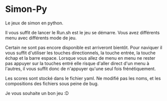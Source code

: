 # Simon-Py
Le jeux de simon en python.

Il vous suffit de lancer le Run.sh est le jeu se démarre.
Vous avez différents menu avec différents mode de jeu.

Certain ne sont pas encore disponible est arriveront bientôt.
Pour naviquer il vous suffit d'utiliser les touches directionnels, la touche entrée, la touche échap et la barre espace.
Lorsque vous allez de menu en menu ne rester pas appuyer sur la touches entré elle risque d'aller direct d'un menu à l'autres,
il vous suffit donc de n'appuyer qu'une seul fois frénétiquement.

Les scores sont stocké dans le fichier yaml. 
Ne modifié pas les noms, et les compositions des fichiers sous peine de bug.

Je vous souhaite un bon jeu :D
